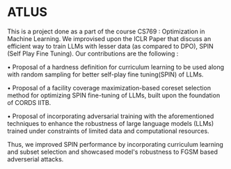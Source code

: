 # ATLUS

This is a project done as a part of the course CS769 : Optimization in Machine Learning. We improvised upon the ICLR Paper that discuss an efficient way to train LLMs with lesser data (as compared to DPO), SPIN (Self Play Fine Tuning). Our contributions are the following : 


• Proposal of a hardness definition for curriculum learning to be used along with random
sampling for better self-play fine tuning(SPIN) of LLMs.


• Proposal of a facility coverage maximization-based coreset selection method for optimizing
SPIN fine-tuning of LLMs, built upon the foundation of CORDS IITB.


• Proposal of incorporating adversarial training with the aforementioned techniques to enhance
the robustness of large language models (LLMs) trained under constraints of limited
data and computational resources.


Thus, we improved SPIN performance by incorporating curriculum learning and subset selection and showcased model's robustness to FGSM based adverserial attacks.
